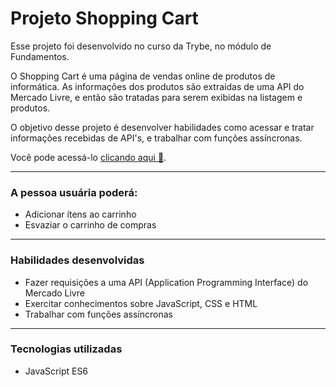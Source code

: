 # Projeto Shopping Cart
  Esse projeto foi desenvolvido no curso da Trybe, no módulo de Fundamentos.

  O Shopping Cart é uma página de vendas online de produtos de informática.
  As informações dos produtos são extraídas de uma API do Mercado Livre, e então são tratadas para serem exibidas na listagem e produtos.

  O objetivo desse projeto é desenvolver habilidades como acessar e tratar informações recebidas de API's, e trabalhar com funções assíncronas.
  
  Você pode acessá-lo <a href="https://johntvale.github.io/shopping-cart/">clicando aqui :rocket:</a>.

---

### A pessoa usuária poderá:
- Adicionar ítens ao carrinho
- Esvaziar o carrinho de compras

---

### Habilidades desenvolvidas
- Fazer requisições a uma API (Application Programming Interface) do Mercado Livre
- Exercitar conhecimentos sobre JavaScript, CSS e HTML
- Trabalhar com funções assíncronas

---

### Tecnologias utilizadas
- JavaScript ES6
